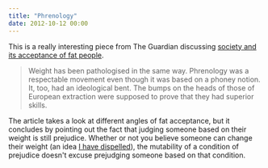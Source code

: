 ```yaml
---
title: "Phrenology"
date: 2012-10-12 00:00
---
```


This is a really interesting piece from The Guardian discussing [society and its acceptance of fat people](http://www.guardian.co.uk/lifeandstyle/2006/jul/09/healthandwellbeing.features).

> Weight has been pathologised in the same way. Phrenology was a respectable movement even though it was based on a phoney notion. It, too, had an ideological bent. The bumps on the heads of those of European extraction were supposed to prove that they had superior skills.

The article takes a look at different angles of fat acceptance, but it concludes by pointing out the fact that judging someone based on their weight is still prejudice. Whether or not you believe someone can change their weight (an idea [I have dispelled](https://ashfurrow.com/2012/03/society-health-and-the-politics-of-being-fat)), the mutability of a condition of prejudice doesn't excuse prejudging someone based on that condition.

<!-- more -->
